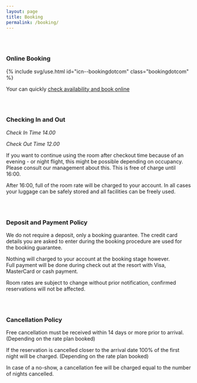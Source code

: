 ```yaml
---
layout: page
title: Booking
permalink: /booking/
---
```

### &nbsp;

### Online Booking

{% include svg/use.html id="icn--bookingdotcom" class="bookingdotcom" %}

Your can quickly [check availability and book online]({{site.booking}})

### &nbsp;

### Checking In and Out

*Check In Time 14.00*

*Check Out Time 12.00*

If you want to continue using the room after checkout time because of an evening - or night flight, this might be possible depending on occupancy. Please consult our management about this. This is free of charge until 16:00.

After 16:00, full of the room rate will be charged to your account. In all cases your luggage can be safely stored and all facilities can be freely used.

### &nbsp;


### Deposit and Payment Policy

We do not require a deposit, only a booking guarantee. The credit card details you are asked to enter during the booking procedure are used for the booking guarantee.

Nothing will charged to your account at the booking stage however.  
Full payment will be done during check out  at the resort with Visa, MasterCard or cash payment.  

Room rates are subject to change without prior notification, confirmed reservations will not be affected.

### &nbsp;


### Cancellation Policy

Free cancellation must be received within 14 days or more prior to arrival. (Depending on the rate plan booked)

If the reservation is cancelled closer to the arrival date 100% of the first night will be charged. (Depending on the rate plan booked)

In case of a no-show, a cancellation fee will be charged equal to the number of nights cancelled.
